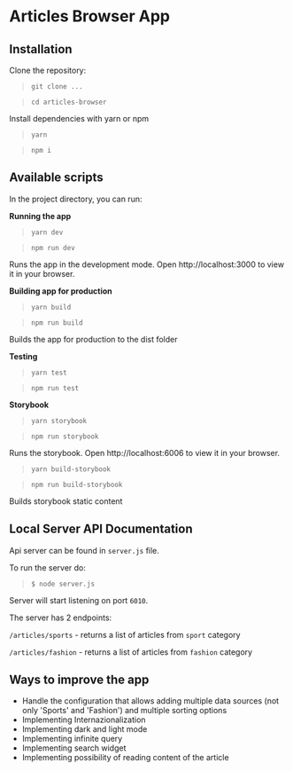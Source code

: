 # Articles Browser App

## Installation

Clone the repository:

> `git clone ...`

> `cd articles-browser`

Install dependencies with yarn or npm

> `yarn`

> `npm i`

## Available scripts

In the project directory, you can run:

**Running the app**

> `yarn dev`

> `npm run dev`

Runs the app in the development mode.
Open http://localhost:3000 to view it in your browser.

**Building app for production**

> `yarn build`

> `npm run build`

Builds the app for production to the dist folder

**Testing**

> `yarn test`

> `npm run test`

**Storybook**

> `yarn storybook`

> `npm run storybook`

Runs the storybook.
Open http://localhost:6006 to view it in your browser.

> `yarn build-storybook`

> `npm run build-storybook`

Builds storybook static content

## Local Server API Documentation

Api server can be found in `server.js` file.

To run the server do:

> `$ node server.js`

Server will start listening on port `6010`.

The server has 2 endpoints:

`/articles/sports` - returns a list of articles from `sport` category

`/articles/fashion` - returns a list of articles from `fashion` category

## Ways to improve the app

- Handle the configuration that allows adding multiple data sources (not only 'Sports' and 'Fashion') and multiple sorting options
- Implementing Internazionalization
- Implementing dark and light mode
- Implementing infinite query
- Implementing search widget
- Implementing possibility of reading content of the article
